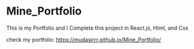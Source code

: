# Mine_Portfolio
This is my Portfolio and I Complete this project in React.js, Html, and Css

check my portfolio: 
https://mudasirrr.github.io/Mine_Portfolio/ 

